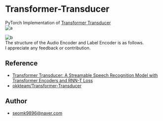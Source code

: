 # Transformer-Transducer
PyTorch Implementation of [Transformer Transducer](https://arxiv.org/abs/2002.02562)  
![a](https://user-images.githubusercontent.com/54731898/108169681-6025d280-713c-11eb-9dd7-ac05344582de.PNG)  


![b](https://user-images.githubusercontent.com/54731898/108169684-6156ff80-713c-11eb-9469-80820d91c365.PNG)   
The structure of the Audio Encoder and Label Encoder is as follows.  
I appreciate any feedback or contribution.  
## Reference

- [Transformer Transducer: A Streamable Speech Recognition Model with Transformer Encoders and RNN-T Loss](https://arxiv.org/abs/2002.02562)
- [okkteam/Transformer-Transducer](https://github.com/okkteam/Transformer-Transducer)

## Author
- seomk9896@naver.com
